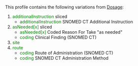 This profile contains the following variations from [Dosage](http://hl7.org/fhir/R4/Dosage):

1. <span style='color:green'> additionalInstruction </span>  sliced
   * <span style='color:green'> additionalInstruction </span> SNOMED CT Additional Instruction
1. <span style='color:green'> asNeeded[x] </span>  sliced
   * <span style='color:green'> asNeeded[x] </span> Coded Reason For Take "as needed"
   * <span style='color:green'> coding </span> Clinical Finding (SNOMED CT)
1. <span style='color:green'> site </span> 
1. <span style='color:green'> route </span> 
   * <span style='color:green'> coding </span> Route of Administration (SNOMED CT)
   * <span style='color:green'> coding </span> SNOMED CT Administration Method